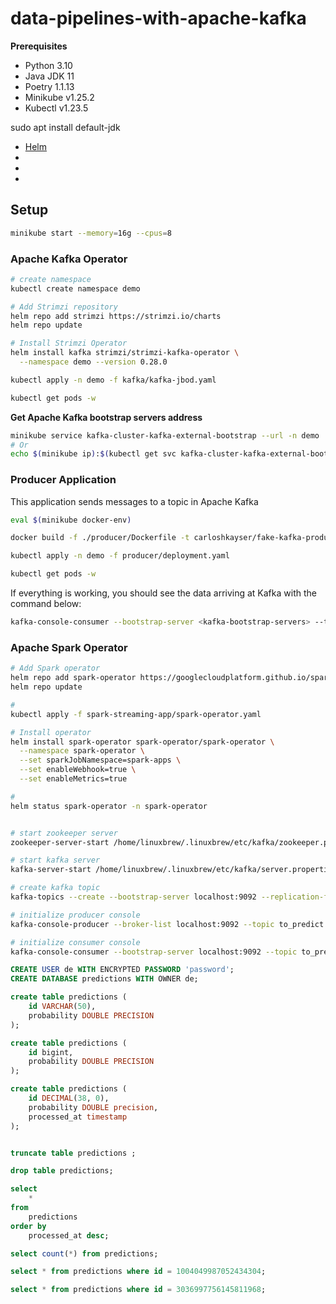 # data-pipelines-with-apache-kafka

**Prerequisites**

- Python 3.10
- Java JDK 11
- Poetry 1.1.13
- Minikube v1.25.2
- Kubectl v1.23.5




sudo apt install default-jdk

- [Helm](https://helm.sh/docs/intro/install/)
- []()
- []()
- []()

## Setup

```sh
minikube start --memory=16g --cpus=8
```

### Apache Kafka Operator

```sh
# create namespace
kubectl create namespace demo

# Add Strimzi repository
helm repo add strimzi https://strimzi.io/charts
helm repo update

# Install Strimzi Operator
helm install kafka strimzi/strimzi-kafka-operator \
  --namespace demo --version 0.28.0

kubectl apply -n demo -f kafka/kafka-jbod.yaml

kubectl get pods -w
```

**Get Apache Kafka bootstrap servers address**
```sh
minikube service kafka-cluster-kafka-external-bootstrap --url -n demo
# Or
echo $(minikube ip):$(kubectl get svc kafka-cluster-kafka-external-bootstrap -n demo -o jsonpath='{.spec.ports[].nodePort}')
```

### Producer Application

This application sends messages to a topic in Apache Kafka

```sh
eval $(minikube docker-env)

docker build -f ./producer/Dockerfile -t carloshkayser/fake-kafka-producer:latest .

kubectl apply -n demo -f producer/deployment.yaml

kubectl get pods -w
```

If everything is working, you should see the data arriving at Kafka with the command below:
```sh
kafka-console-consumer --bootstrap-server <kafka-bootstrap-servers> --topic to_predict
``` 























### Apache Spark Operator

```sh
# Add Spark operator
helm repo add spark-operator https://googlecloudplatform.github.io/spark-on-k8s-operator
helm repo update

#
kubectl apply -f spark-streaming-app/spark-operator.yaml

# Install operator
helm install spark-operator spark-operator/spark-operator \
  --namespace spark-operator \
  --set sparkJobNamespace=spark-apps \
  --set enableWebhook=true \
  --set enableMetrics=true

# 
helm status spark-operator -n spark-operator

```

























```sh

# start zookeeper server
zookeeper-server-start /home/linuxbrew/.linuxbrew/etc/kafka/zookeeper.properties &

# start kafka server
kafka-server-start /home/linuxbrew/.linuxbrew/etc/kafka/server.properties &

# create kafka topic
kafka-topics --create --bootstrap-server localhost:9092 --replication-factor 1 --partitions 1 --topic to_predict

# initialize producer console
kafka-console-producer --broker-list localhost:9092 --topic to_predict

# initialize consumer console
kafka-console-consumer --bootstrap-server localhost:9092 --topic to_predict --from-beginning
```





```sql
CREATE USER de WITH ENCRYPTED PASSWORD 'password';
CREATE DATABASE predictions WITH OWNER de;

create table predictions (
	id VARCHAR(50),
	probability DOUBLE PRECISION
);

create table predictions (
	id bigint,
	probability DOUBLE PRECISION
);

create table predictions (
	id DECIMAL(38, 0),
	probability DOUBLE precision,
	processed_at timestamp
);


truncate table predictions ;

drop table predictions;

select
	*
from 
	predictions
order by
	processed_at desc;

select count(*) from predictions;

select * from predictions where id = 1004049987052434304;

select * from predictions where id = 3036997756145811968;
```
